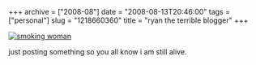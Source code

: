 +++
archive = ["2008-08"]
date = "2008-08-13T20:46:00"
tags = ["personal"]
slug = "1218660360"
title = "ryan the terrible blogger"
+++

[![smoking woman][1]][2]

just posting something so you all know i am still alive.

[1]: http://farm3.static.flickr.com/2642/4081626219_b4e6c66b8e.jpg
[2]: http://www.flickr.com/photos/rjbismark90/4081626219/ (smoking woman by ryanallanjohnson, on Flickr)

